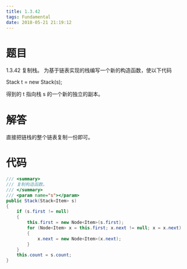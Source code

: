 ```yaml
---
title: 1.3.42
tags: Fundamental
date: 2018-05-21 21:19:12
---
```


# 题目

1.3.42
复制栈。
为基于链表实现的栈编写一个新的构造函数，使以下代码 

Stack t = new Stack(s);

得到的 t 指向栈 s 的一个新的独立的副本。

# 解答

直接把链栈的整个链表复制一份即可。

# 代码

```csharp
/// <summary>
/// 复制构造函数。
/// </summary>
/// <param name="s"></param>
public Stack(Stack<Item> s)
{
    if (s.first != null)
    {
        this.first = new Node<Item>(s.first);
        for (Node<Item> x = this.first; x.next != null; x = x.next)
        {
            x.next = new Node<Item>(x.next);
        }
    }
    this.count = s.count;
}
```
